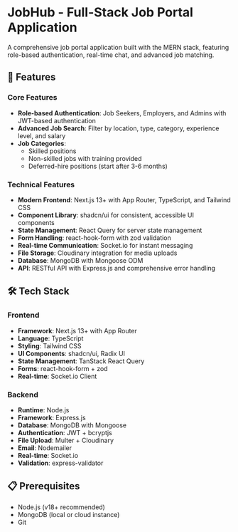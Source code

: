 # JobHub - Full-Stack Job Portal Application

A comprehensive job portal application built with the MERN stack, featuring role-based authentication, real-time chat, and advanced job matching.

## 🚀 Features

### Core Features

- **Role-based Authentication**: Job Seekers, Employers, and Admins with JWT-based authentication
- **Advanced Job Search**: Filter by location, type, category, experience level, and salary
- **Job Categories**:
  - Skilled positions
  - Non-skilled jobs with training provided
  - Deferred-hire positions (start after 3-6 months)


### Technical Features

- **Modern Frontend**: Next.js 13+ with App Router, TypeScript, and Tailwind CSS
- **Component Library**: shadcn/ui for consistent, accessible UI components
- **State Management**: React Query for server state management
- **Form Handling**: react-hook-form with zod validation
- **Real-time Communication**: Socket.io for instant messaging
- **File Storage**: Cloudinary integration for media uploads
- **Database**: MongoDB with Mongoose ODM
- **API**: RESTful API with Express.js and comprehensive error handling

## 🛠️ Tech Stack

### Frontend

- **Framework**: Next.js 13+ with App Router
- **Language**: TypeScript
- **Styling**: Tailwind CSS
- **UI Components**: shadcn/ui, Radix UI
- **State Management**: TanStack React Query
- **Forms**: react-hook-form + zod
- **Real-time**: Socket.io Client

### Backend

- **Runtime**: Node.js
- **Framework**: Express.js
- **Database**: MongoDB with Mongoose
- **Authentication**: JWT + bcryptjs
- **File Upload**: Multer + Cloudinary
- **Email**: Nodemailer
- **Real-time**: Socket.io
- **Validation**: express-validator

## 📋 Prerequisites

- Node.js (v18+ recommended)
- MongoDB (local or cloud instance)
- Git
